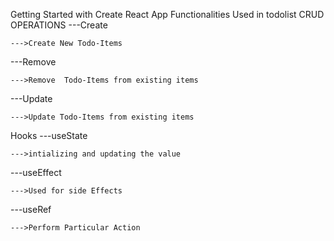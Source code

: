  Getting Started with Create React App
Functionalities Used in todolist
CRUD OPERATIONS
---Create

    --->Create New Todo-Items 

---Remove

    --->Remove  Todo-Items from existing items


---Update
    
    --->Update Todo-Items from existing items
Hooks
 ---useState
    
    --->intializing and updating the value

 ---useEffect
  
    --->Used for side Effects

 ---useRef

    --->Perform Particular Action
